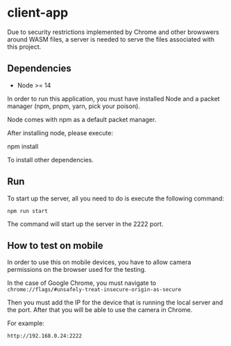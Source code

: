 # client-app

Due to security restrictions implemented by Chrome and other browswers around WASM files, a server is needed to serve the files associated with this project.

## Dependencies

- Node >= 14

In order to run this application, you must have installed Node and a packet manager (npm, pnpm, yarn, pick your poison).

Node comes with npm as a default packet manager.

After installing node, please execute:

npm install

To install other dependencies.

## Run

To start up the server, all you need to do is execute the following command:

`npm run start`

The command will start up the server in the 2222 port.

## How to test on mobile

In order to use this on mobile devices, you have to allow camera permissions on the browser used for the testing.

In the case of Google Chrome, you must navigate to
`chrome://flags/#unsafely-treat-insecure-origin-as-secure`

Then you must add the IP for the device that is running the local server and the port. After that you will be able to use the camera in Chrome.

For example:

`http://192.168.0.24:2222`